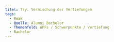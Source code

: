 ```yaml
---
titel: Try: Vermischung der Vertiefungen
tags:
  - Reak
  - Quelle: Alumni Bachelor
  - Themenfeld: WPFs / Schwerpunkte / Vertiefung
  - Bachelor
---
```

